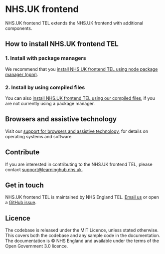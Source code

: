# NHS.UK frontend

NHS.UK frontend TEL extends the NHS.UK frontend with additional components.

## How to install NHS.UK frontend TEL

### 1. Install with package managers

We recommend that you [install NHS.UK frontend TEL using node package manager (npm)](/docs/installation/installing-with-npm.md).

### 2. Install by using compiled files

You can also [install NHS.UK frontend TEL using our compiled files](/docs/installation/installing-compiled.md), if you are not currently using a package manager.

## Browsers and assistive technology

Visit our [support for browsers and assistive technology](/docs/contributing/browser-support.md), for details on operating systems and software.

## Contribute

If you are interested in contributing to the NHS.UK frontend TEL, please contact [support@learninghub.nhs.uk](mailto:support@learninghub.nhs.uk).

## Get in touch

NHS.UK frontend TEL is maintained by NHS England TEL. [Email us](mailto:support@learninghub.nhs.uk) or open a [GitHub issue](https://github.com/nhsuk/nhsuk-frontend-tel/issues/new).

## Licence

The codebase is released under the MIT Licence, unless stated otherwise. This covers both the codebase and any sample code in the documentation. The documentation is © NHS England and available under the terms of the Open Government 3.0 licence.
